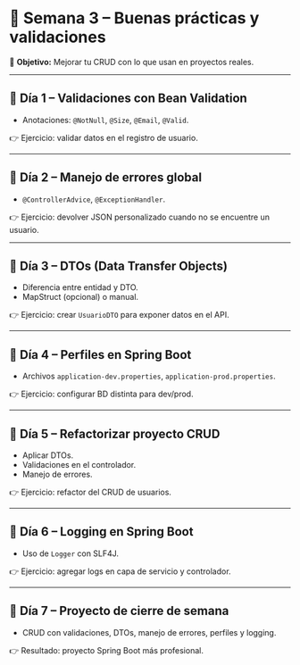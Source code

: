 # 📅 Semana 3 – Buenas prácticas y validaciones

🎯 **Objetivo:** Mejorar tu CRUD con lo que usan en proyectos reales.

---

## 🔹 Día 1 – Validaciones con Bean Validation
- Anotaciones: `@NotNull`, `@Size`, `@Email`, `@Valid`.  

👉 Ejercicio: validar datos en el registro de usuario.  

---

## 🔹 Día 2 – Manejo de errores global
- `@ControllerAdvice`, `@ExceptionHandler`.  

👉 Ejercicio: devolver JSON personalizado cuando no se encuentre un usuario.  

---

## 🔹 Día 3 – DTOs (Data Transfer Objects)
- Diferencia entre entidad y DTO.  
- MapStruct (opcional) o manual.  

👉 Ejercicio: crear `UsuarioDTO` para exponer datos en el API.  

---

## 🔹 Día 4 – Perfiles en Spring Boot
- Archivos `application-dev.properties`, `application-prod.properties`.  

👉 Ejercicio: configurar BD distinta para dev/prod.  

---

## 🔹 Día 5 – Refactorizar proyecto CRUD
- Aplicar DTOs.  
- Validaciones en el controlador.  
- Manejo de errores.  

👉 Ejercicio: refactor del CRUD de usuarios.  

---

## 🔹 Día 6 – Logging en Spring Boot
- Uso de `Logger` con SLF4J.  

👉 Ejercicio: agregar logs en capa de servicio y controlador.  

---

## 🔹 Día 7 – Proyecto de cierre de semana
- CRUD con validaciones, DTOs, manejo de errores, perfiles y logging.  

👉 Resultado: proyecto Spring Boot más profesional.  
